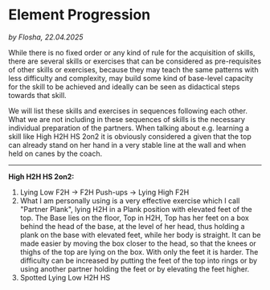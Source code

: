 # Element Progression

*by Flosha, 22.04.2025*

While there is no fixed order or any kind of rule for the acquisition of skills, there are several skills or exercises that can be considered as pre-requisites of other skills or exercises, because they may teach the same patterns with less difficulty and complexity, may build some kind of base-level capacity for the skill to be achieved and ideally can be seen as didactical steps towards that skill. 

We will list these skills and exercises in sequences following each other. What we are not including in these sequences of skills is the necessary individual preparation of the partners. When talking about e.g. learning a skill like High H2H HS 2on2 it is obviously considered a given that the top can already stand on her hand in a very stable line at the wall and when held on canes by the coach. 

---

**High H2H HS 2on2:**
1. Lying Low F2H -> F2H Push-ups -> Lying High F2H
2. What I am personally using is a very effective exercise which I call "Partner Plank", lying H2H in a Plank position with elevated feet of the top. The Base lies on the floor, Top in H2H, Top has her feet on a box behind the head of the base, at the level of her head, thus holding a plank on the base with elevated feet, while her body is straight. It can be made easier by moving the box closer to the head, so that the knees or thighs of the top are lying on the box. With only the feet it is harder. The difficulty can be increased by putting the feet of the top into rings or by using another partner holding the feet or by elevating the feet higher.  
3. Spotted Lying Low H2H HS


